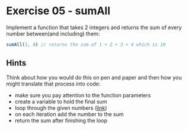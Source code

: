 # Exercise 05 - sumAll

Implement a function that takes 2 integers and returns the sum of every number between(and including) them:

```javascript
sumAll(1, 4) // returns the sum of 1 + 2 + 3 + 4 which is 10
```


## Hints

Think about how you would do this on pen and paper and then how you might translate that process into code:
- make sure you pay attention to the function parameters
- create a variable to hold the final sum
- loop through the given numbers ([link](https://developer.mozilla.org/en-US/docs/Web/JavaScript/Guide/Loops_and_iteration))
- on each iteration add the number to the sum
- return the sum after finishing the loop 
